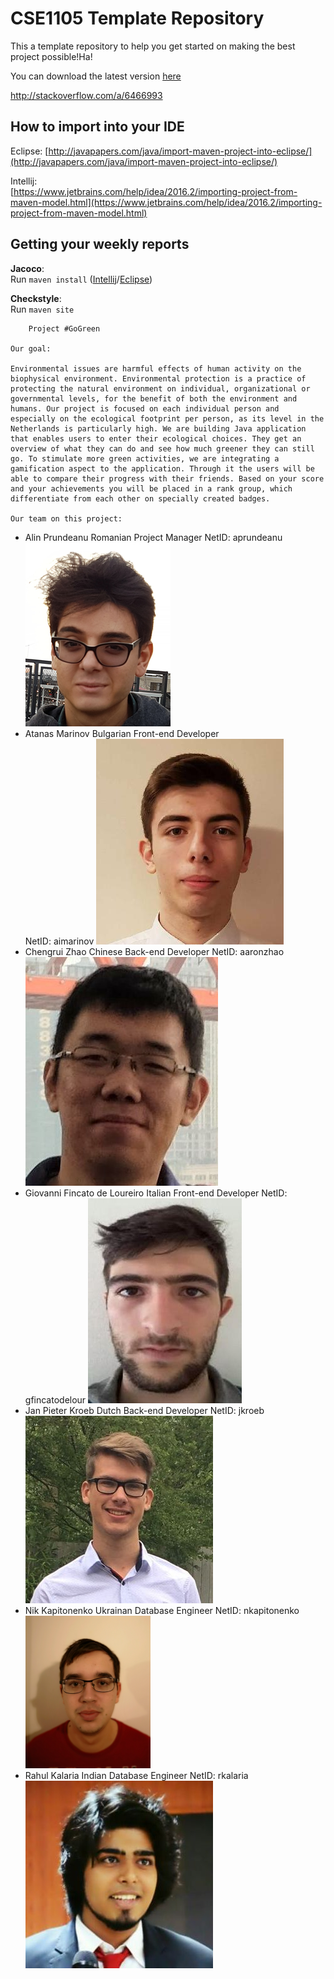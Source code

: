# CSE1105 Template Repository

This a template repository to help you get started on making the best project possible!Ha!

You can download the latest version [here](https://github.com/SERG-Delft/TI1216/releases)

http://stackoverflow.com/a/6466993

## How to import into your IDE

Eclipse:
[http://javapapers.com/java/import-maven-project-into-eclipse/](http://javapapers.com/java/import-maven-project-into-eclipse/)

Intellij:  
[https://www.jetbrains.com/help/idea/2016.2/importing-project-from-maven-model.html](https://www.jetbrains.com/help/idea/2016.2/importing-project-from-maven-model.html)

## Getting your weekly reports

**Jacoco**:  
Run `maven install` ([Intellij](https://www.jetbrains.com/help/idea/2016.3/getting-started-with-maven.html#execute_maven_goal)/[Eclipse](http://imgur.com/a/6q7pV))

**Checkstyle**:  
Run `maven site`
	
		Project #GoGreen

	Our goal:

	Environmental issues are harmful effects of human activity on the biophysical environment. Environmental protection is a practice of protecting the natural environment on individual, organizational or governmental levels, for the benefit of both the environment and humans. Our project is focused on each individual person and especially on the ecological footprint per person, as its level in the Netherlands is particularly high. We are building Java application that enables users to enter their ecological choices. They get an overview of what they can do and see how much greener they can still go. To stimulate more green activities, we are integrating a gamification aspect to the application. Through it the users will be able to compare their progress with their friends. Based on your score and your achievements you will be placed in a rank group, which differentiate from each other on specially created badges.

	Our team on this project:

- Alin Prundeanu
	Romanian Project Manager
	NetID: aprundeanu  
    ![](doc/member_images/Alin.png)
- Atanas Marinov
	Bulgarian Front-end Developer  
	NetID: aimarinov
    ![](doc/member_images/aimarinov.png)
- Chengrui Zhao
	Chinese Back-end Developer
	NetID: aaronzhao
    ![](doc/member_images/zhao.jpeg)
- Giovanni Fincato de Loureiro 
	Italian Front-end Developer 
	NetID: gfincatodelour
    ![](doc/member_images/Giovanni.jpeg)
- Jan Pieter Kroeb 
	Dutch Back-end Developer 
	NetID: jkroeb
    ![](doc/member_images/jpkroeb.jpeg)
- Nik Kapitonenko
	Ukrainan Database Engineer
	NetID: nkapitonenko  
    ![](doc/member_images/nkapitonenko.png)
- Rahul Kalaria 
	Indian Database Engineer 
	NetID: rkalaria
    ![](doc/member_images/Rahul.jpeg)

